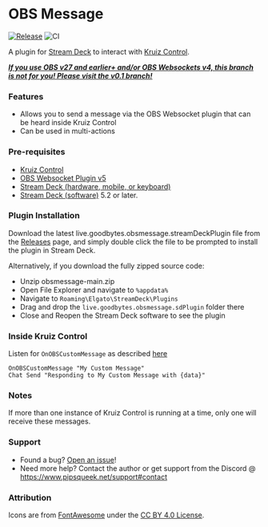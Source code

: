 # OBS Message

[![Release](https://github.com/mrgoodbytes8667/obsmessage/workflows/Release/badge.svg)](https://github.com/mrgoodbytes8667/obsmessage/releases) ![CI](https://github.com/mrgoodbytes8667/obsmessage/workflows/CI/badge.svg)

A plugin for [Stream Deck](https://developer.elgato.com/documentation/stream-deck/) to interact with [Kruiz Control](https://github.com/Kruiser8/Kruiz-Control).

_**[If you use OBS v27 and earlier+ and/or OBS Websockets v4, this branch is not for you! Please visit the v0.1 branch!](https://github.com/mrgoodbytes8667/obsmessage/tree/0.1)**_

### Features

- Allows you to send a message via the OBS Websocket plugin that can be heard inside Kruiz Control
- Can be used in multi-actions

### Pre-requisites

- [Kruiz Control](https://github.com/Kruiser8/Kruiz-Control)
- [OBS Websocket Plugin v5](https://github.com/Palakis/obs-websocket/releases)
- [Stream Deck (hardware, mobile, or keyboard)](https://www.elgato.com/en/gaming/stream-deck)
- [Stream Deck (software)](https://www.elgato.com/en/gaming/downloads) 5.2 or later.

### Plugin Installation

Download the latest live.goodbytes.obsmessage.streamDeckPlugin file from the [Releases](https://github.com/mrgoodbytes8667/obsmessage/releases) page, and simply double click the file to be prompted to install the plugin in Stream Deck.

Alternatively, if you download the fully zipped source code:
- Unzip obsmessage-main.zip
- Open File Explorer and navigate to `%appdata%`
- Navigate to `Roaming\Elgato\StreamDeck\Plugins`
- Drag and drop the `live.goodbytes.obsmessage.sdPlugin` folder there
- Close and Reopen the Stream Deck software to see the plugin

### Inside Kruiz Control

Listen for `OnOBSCustomMessage` as described [here](https://github.com/Kruiser8/Kruiz-Control/blob/master/js/Documentation.md#onobscustommessage)

```
OnOBSCustomMessage "My Custom Message"
Chat Send "Responding to My Custom Message with {data}"
```

### Notes

If more than one instance of Kruiz Control is running at a time, only one will receive these messages.

### Support

- Found a bug? [Open an issue](https://github.com/mrgoodbytes8667/obsmessage/issues/new)!
- Need more help? Contact the author or get support from the Discord @ https://www.pipsqueek.net/support#contact

### Attribution

Icons are from [FontAwesome](https://fontawesome.com/) under the [CC BY 4.0 License](https://creativecommons.org/licenses/by/4.0/).
